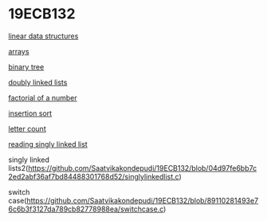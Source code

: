 # 19ECB132
[linear data structures](.lineardatastructures)

[arrays](addarrays.c)

[binary tree](binarytree.c)

[doubly linked lists](doublylists.c)

[factorial of a number](factorial.c)

[insertion sort](insertionsort.c)

[letter count](lettercount.c)

[reading singly linked list](readingsinglylists.c)

singly linked lists2(https://github.com/Saatvikakondepudi/19ECB132/blob/04d97fe6bb7c2ed2abf36af7bd84488301768d52/singlylinkedlist.c)

switch case(https://github.com/Saatvikakondepudi/19ECB132/blob/89110281493e76c6b3f3127da789cb82778988ea/switchcase.c)
